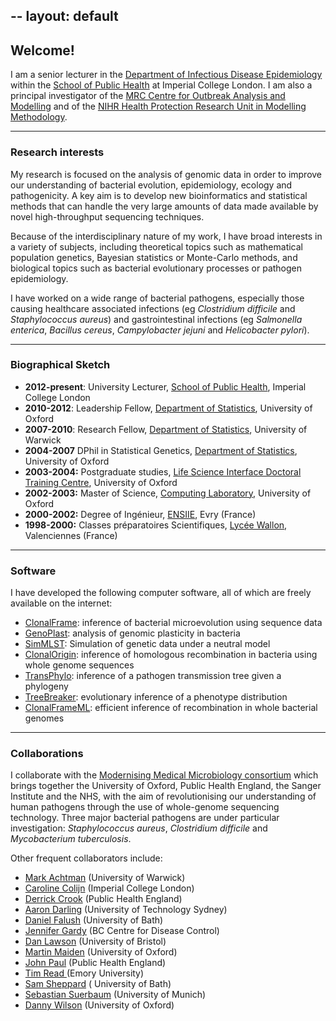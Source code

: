 --
layout: default
--

## Welcome!

I am a senior lecturer in the <a href="/medicine/dide">Department of Infectious Disease Epidemiology</a> within the <a href="http://www1.imperial.ac.uk/publichealth/">School of Public Health</a> at Imperial College London. I am also a principal investigator of the <a href="http://www1.imperial.ac.uk/medicine/about/institutes/outbreaks/">MRC Centre for Outbreak Analysis and Modelling</a> and of the <a href="http://www1.imperial.ac.uk/hprumodelling/">NIHR Health Protection Research Unit in Modelling Methodology</a>.

---

### Research interests

My research is focused on the analysis of genomic data in order to improve our understanding of bacterial evolution, epidemiology, ecology and pathogenicity. A key aim is to develop new bioinformatics and statistical methods that can handle the very large amounts of data made available by novel high-throughput sequencing techniques. 

Because of the interdisciplinary nature of my work, I have broad interests in a variety of subjects, including theoretical topics such as mathematical population genetics, Bayesian statistics or Monte-Carlo methods, and biological topics such as bacterial evolutionary processes or pathogen epidemiology.

I have worked on a wide range of bacterial pathogens, especially those causing healthcare associated infections (eg <em>Clostridium difficile</em> and <em>Staphylococcus aureus</em>) and gastrointestinal infections (eg <em>Salmonella enterica</em>, <em>Bacillus cereus</em>, <em>Campylobacter jejuni</em> and <em>Helicobacter pylori</em>).

---

### Biographical Sketch

* <strong>2012-present</strong>: University Lecturer, <a href="http://www1.imperial.ac.uk/publichealth/">School of Public Health</a>, Imperial College London
* <strong>2010-2012</strong>: Leadership Fellow, <a href="http://www.stats.ox.ac.uk/">Department of Statistics</a>, University of Oxford
* <strong>2007-2010</strong>: Research Fellow, <a href="http://www2.warwick.ac.uk/fac/sci/statistics/">Department of Statistics</a>, University of Warwick
* <strong>2004-2007</strong> DPhil in Statistical Genetics, <a  href="http://www.stats.ox.ac.uk/">Department of Statistics</a>, University of Oxford
* <strong>2003-2004:</strong> Postgraduate studies, <a  href="http://www.lsi.ox.ac.uk/">Life Science Interface Doctoral Training Centre</a>, University of Oxford
* <strong>2002-2003:</strong> Master of Science, <a href="http://www.comlab.ox.ac.uk/">Computing Laboratory</a>, University of Oxford
* <strong>2000-2002:</strong> Degree of Ing&eacute;nieur, <a href="http://www.ensiie.fr">ENSIIE</a>, Evry (France)
* <strong>1998-2000:</strong> Classes pr&eacute;paratoires Scientifiques, <a href="http://www5.ac-lille.fr/~wallontertiaires/index.php">Lyc&eacute;e Wallon</a>, Valenciennes (France)

---
### Software

I have developed the following computer software, all of which are freely available on the internet: 

* <a href="clonalframe.html">ClonalFrame</a>: inference of bacterial microevolution using sequence data
* <a href="genoplast.html">GenoPlast</a>: analysis of genomic plasticity in bacteria
* <a href="simmlst.html">SimMLST</a>: Simulation of genetic data under a neutral model
* <a href="https://github.com/xavierdidelot/clonalorigin">ClonalOrigin</a>: inference of homologous recombination in bacteria using whole genome sequences
* <a href="http://xavierdidelot.github.io/TransPhylo/">TransPhylo</a>: inference of a pathogen transmission tree given a phylogeny
* <a href="https://github.com/ansariazim/treeBreaker" >TreeBreaker</a>: evolutionary inference of a phenotype distribution
* <a href="https://github.com/xavierdidelot/ClonalFrameML">ClonalFrameML</a>: efficient inference of recombination in whole bacterial genomes
---

### Collaborations

I collaborate with the <a href="http://www.modmedmicro.ac.uk/" >Modernising Medical Microbiology consortium</a> which brings together the University of Oxford, Public Health England, the Sanger Institute and the NHS, with the aim of revolutionising our understanding of human pathogens through the use of whole-genome sequencing technology. Three major bacterial pathogens are under particular investigation: <em>Staphylococcus aureus</em>, <em>Clostridium difficile</em> and <em>Mycobacterium tuberculosis</em>.

Other frequent collaborators include:

* <a href="http://www2.warwick.ac.uk/fac/med/staff/machtman/">Mark Achtman</a> (University of Warwick)
* <a href="https://www.imperial.ac.uk/people/c.colijn">Caroline Colijn</a> (Imperial College London)
* <a href="https://www.gov.uk/government/people/derrick-crook">Derrick Crook</a> (Public Health England)
* <a href="http://darlinglab.org">Aaron Darling</a> (University of Technology Sydney)
* <a href="http://www.sheppardlab.com/members/dfalush">Daniel Falush</a> (University of Bath)
* <a href="https://en.wikipedia.org/wiki/Jennifer_Gardy">Jennifer Gardy</a> (BC Centre for Disease Control)
* <a href="http://www.stats.bris.ac.uk/~madjl/">Dan Lawson</a> (University of Bristol)
* <a href="http://maidenlab.zoo.ox.ac.uk">Martin Maiden</a> (University of Oxford)
* <a href="https://www.gov.uk/government/organisations/public-health-england">John Paul</a> (Public Health England)
* <a href="http://genetics.emory.edu/faculty/faculty.php?facultyid=61">Tim Read </a> (Emory University)
* <a href="http://www.sheppardlab.com">Sam Sheppard</a> ( University of Bath)
* <a href="http://www.mh-hannover.de/4794.html?&amp;L=1">Sebastian Suerbaum</a> (University of Munich)
* <a href="http://www.danielwilson.me.uk">Danny Wilson</a> (University of Oxford)
